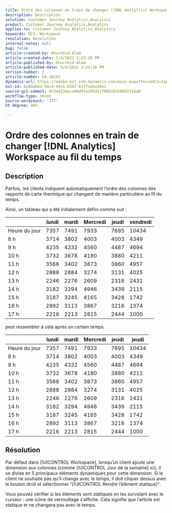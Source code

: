 ```yaml
---
title: Ordre des colonnes en train de changer [!DNL Analytics] Workspace au fil du temps
description: Description
solution: Customer Journey Analytics,Analytics
product: Customer Journey Analytics,Analytics
applies-to: Customer Journey Analytics,Analytics
keywords: KCS, Workspace
resolution: Resolution
internal-notes: null
bug: false
article-created-by: Khurshid Alam
article-created-date: 5/4/2022 2:23:26 PM
article-published-by: Khurshid Alam
article-published-date: 5/4/2022 2:24:36 PM
version-number: 2
article-number: KA-16143
dynamics-url: https://adobe-ent.crm.dynamics.com/main.aspx?forceUCI=1&pagetype=entityrecord&etn=knowledgearticle&id=1b60c6c0-b5cb-ec11-a7b5-6045bd00dbbc
exl-id: bc80abed-5bc4-44cb-b5bf-b177eeba36b1
source-git-commit: 0c3e421beca46d9fe1952b1f98538a50697216a0
workflow-type: tm+mt
source-wordcount: '277'
ht-degree: 46%

---
```


# Ordre des colonnes en train de changer [!DNL Analytics] Workspace au fil du temps

## Description


Parfois, les clients indiquent automatiquement l’ordre des colonnes des rapports de carte thermique qui changent de manière particulière au fil du temps.

Ainsi, un tableau qui a été initialement défini comme suit :


|   | lundi | mardi | Mercredi | jeudi | vendredi |
| --- | --- | --- | --- | --- | --- |
| Heure du jour | 7357 | 7491 | 7933 | 7695 | 10434 |
| 8 h | 3714 | 3802 | 4003 | 4003 | 4349 |
| 9 h | 4235 | 4332 | 4560 | 4487 | 4694 |
| 10 h | 3732 | 3678 | 4180 | 3880 | 4211 |
| 11 h | 3566 | 3402 | 3873 | 3860 | 4957 |
| 12 h | 2888 | 2884 | 3274 | 3131 | 4025 |
| 13 h | 2246 | 2276 | 2609 | 2316 | 2431 |
| 14 h | 3182 | 3294 | 4946 | 3439 | 2115 |
| 15 h | 3187 | 3245 | 4165 | 3428 | 1742 |
| 16 h | 2892 | 3113 | 3867 | 3216 | 1374 |
| 17 h | 2216 | 2213 | 2815 | 2444 | 1000 |


peut ressembler à cela après un certain temps.


|   | lundi | mardi | Mercredi | jeudi | jeudi |
| --- | --- | --- | --- | --- | --- |
| Heure du jour | 7357 | 7491 | 7933 | 7695 | 10434 |
| 8 h | 3714 | 3802 | 4003 | 4003 | 4349 |
| 9 h | 4235 | 4332 | 4560 | 4487 | 4694 |
| 10 h | 3732 | 3678 | 4180 | 3880 | 4211 |
| 11 h | 3566 | 3402 | 3873 | 3860 | 4957 |
| 12 h | 2888 | 2884 | 3274 | 3131 | 4025 |
| 13 h | 2246 | 2276 | 2609 | 2316 | 2431 |
| 14 h | 3182 | 3294 | 4946 | 3439 | 2115 |
| 15 h | 3187 | 3245 | 4165 | 3428 | 1742 |
| 16 h | 2892 | 3113 | 3867 | 3216 | 1374 |
| 17 h | 2216 | 2213 | 2815 | 2444 | 1000 |



## Résolution


Par défaut dans [!UICONTROL Workspace], lorsqu’un client ajoute une dimension aux colonnes (comme [!UICONTROL Jour de la semaine] ici), il se divise en 5 principaux éléments dynamiques pour cette dimension. Si le client ne souhaite pas qu’il change avec le temps, il doit cliquer dessus avec le bouton droit et sélectionner &quot;[!UICONTROL Rendre l’élément statique]&quot;.

Vous pouvez vérifier si les éléments sont statiques en les survolant avec le curseur : une icône de verrouillage s’affiche. Cela signifie que l’article est statique et ne changera pas avec le temps.
